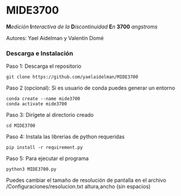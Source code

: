 # MIDE3700

**M***edición* **I***nteractiva de la* **D***iscontinuidad* **E***n* **3700** *angstroms*

Autores: Yael Aidelman y Valentín Domé

### Descarga e Instalación

Paso 1: Descarga el repositorio

```
git clone https://github.com/yaelaidelman/MIDE3700
```

Paso 2 (opcional): Si es usuario de conda puedes generar un entorno

```
conda create --name mide3700
conda activate mide3700
```

Paso 3: Dirígete al directorio creado

```
cd MIDE3700
```

Paso 4: Instala las librerias de python requeridas

```
pip install -r requirement.py
```

Paso 5: Para ejecutar el programa

```
python3 MIDE3700.py
```

Puedes cambiar el tamaño de resolución de pantalla en el archivo /Configuraciones/resolucion.txt
    altura,ancho (sin espacios)
